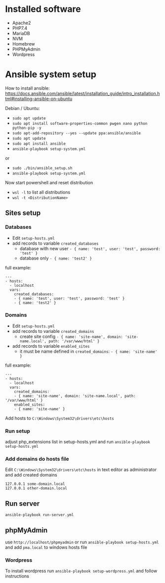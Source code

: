 # Installed software
* Apache2
* PHP7.4
* MariaDB
* NVM
* Homebrew
* PHPMyAdmin
* Wordpress

# Ansible system setup
How to install ansible: https://docs.ansible.com/ansible/latest/installation_guide/intro_installation.html#installing-ansible-on-ubuntu

Debian / Ubuntu:  
* `sudo apt update`  
* `sudo apt install software-properties-common pwgen nano python python-pip -y`  
* `sudo apt-add-repository --yes --update ppa:ansible/ansible`  
* `sudo apt update`  
* `sudo apt install ansible`  
* `ansible-playbook setup-system.yml`

or 
* `sudo ./bin/ansible_setup.sh`
* `ansible-playbook setup-system.yml`

Now start powershell and reset distribution
* `wsl -l` to list all distributions
* `wsl -t <DistributionName>`

## Sites setup

### Databases
* Edit `setup-hosts.yml`
* add records to variable `created_databases`
  * database with new user `- { name: 'test', user: 'test', password: 'test' }`
  * database only `- { name: 'test2' }`

full example:
```
---
- hosts:
  - localhost
  vars:
    created_databases:
    - { name: 'test', user: 'test', password: 'test' }
    - { name: 'test2' }
```
### Domains
* Edit `setup-hosts.yml`
* add records to variable `created_domains`
  * create site config `- { name: 'site-name', domain: 'site-name.local', path: '/var/www/html' }`
* add records to variable `enabled_sites`
  * it must be name defined in `created_domains`: `- { name: 'site-name' }`

full example:
```
---
- hosts:
  - localhost
  vars:
    created_domains:
    - { name: 'site-name', domain: 'site-name.local', path: '/var/www/html' }
    enabled_sites:
    - { name: 'site-name' }
```

Add hosts to `C:\Windows\System32\drivers\etc\hosts`

### Run setup
adjust php_extensions list in setup-hosts.yml and run
`ansible-playbook setup-hosts.yml`

### Add domains do hosts file
Edit `C:\Windows\System32\drivers\etc\hosts` in text editor as administrator and add created domains
```
127.0.0.1 some-domain.local
127.0.0.1 other-domain.local
```

## Run server
`ansible-playbook run-server.yml`

## phpMyAdmin
use `http://localhost/phpmyadmin` or run `ansible-playbook setup-hosts.yml` and add `pma.local` to windows hosts file

### Wordpress
To install wordpress run `ansible-playbook setup-wordpress.yml` and follow instructions